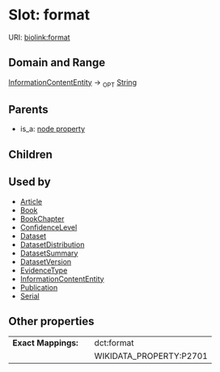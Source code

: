 
# Slot: format




URI: [biolink:format](https://w3id.org/biolink/vocab/format)


## Domain and Range

[InformationContentEntity](InformationContentEntity.md) &#8594;  <sub>OPT</sub> [String](types/String.md)

## Parents

 *  is_a: [node property](node_property.md)

## Children


## Used by

 * [Article](Article.md)
 * [Book](Book.md)
 * [BookChapter](BookChapter.md)
 * [ConfidenceLevel](ConfidenceLevel.md)
 * [Dataset](Dataset.md)
 * [DatasetDistribution](DatasetDistribution.md)
 * [DatasetSummary](DatasetSummary.md)
 * [DatasetVersion](DatasetVersion.md)
 * [EvidenceType](EvidenceType.md)
 * [InformationContentEntity](InformationContentEntity.md)
 * [Publication](Publication.md)
 * [Serial](Serial.md)

## Other properties

|  |  |  |
| --- | --- | --- |
| **Exact Mappings:** | | dct:format |
|  | | WIKIDATA_PROPERTY:P2701 |

